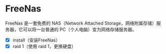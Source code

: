 # FreeNas 

FreeNas 是一套免费的 NAS（Network Attached Storage，网络附属存储）服务器，它可以将一台普通的 PC（个人电脑）变为网络存储服务器。

- [X] install（安装FreeNas）
- [X] raid 1（使用 raid 1，更换硬盘）